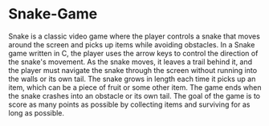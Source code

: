 # Snake-Game
Snake is a classic video game where the player controls a snake that moves around the screen and picks up items while avoiding obstacles. In a Snake game written in C, the player uses the arrow keys to control the direction of the snake's movement. As the snake moves, it leaves a trail behind it, and the player must navigate the snake through the screen without running into the walls or its own tail. The snake grows in length each time it picks up an item, which can be a piece of fruit or some other item. The game ends when the snake crashes into an obstacle or its own tail. The goal of the game is to score as many points as possible by collecting items and surviving for as long as possible.
